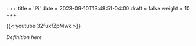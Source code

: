 +++
title = 'Pi'
date = 2023-09-10T13:48:51-04:00
draft = false
weight = 10
+++

{{< youtube 32fuxfZpMwk >}}

*Definition here*